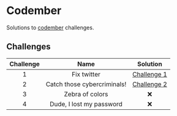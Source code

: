 # Codember

Solutions to [codember](https://codember.dev/) challenges.

## Challenges

| Challenge | Name                        | Solution                                  |
|:---------:|:---------------------------:|:-----------------------------------------:|
| 1         | Fix twitter                 | [Challenge 1](./challenge1/challenge1.js) |
| 2         | Catch those cybercriminals! | [Challenge 2](./challenge2/challenge2.js) |
| 3         | Zebra of colors             | ❌                                        |
| 4         | Dude, I lost my password    | ❌                                        |

